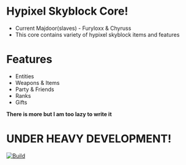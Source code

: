 # Hypixel Skyblock Core!
- Current Majdoor(slaves) - Furyloxx & Chyruss
- This core contains variety of hypixel skyblock items and features
# Features 
- Entities 
- Weapons & Items
- Party & Friends
- Ranks
- Gifts

**There is more but I am too lazy to write it**
# UNDER HEAVY DEVELOPMENT!

[![Build](https://github.com/dumbo-the-developer/GodSpunkySkyblockCore/actions/workflows/maven.yml/badge.svg)](https://github.com/dumbo-the-developer/GodSpunkySkyblockCore/actions/workflows/maven.yml)

